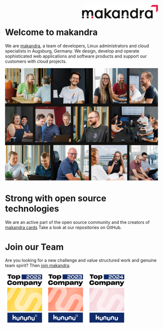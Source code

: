 <p>
  <a href="https://makandra.de/">
    <picture>
      <source media="(prefers-color-scheme: light)" srcset="media/makandra.light.svg">
      <source media="(prefers-color-scheme: dark)" srcset="media/makandra.dark.svg">
      <img align="right" width="250" alt="makandra" src="media/makandra.light.svg">
    </picture>
  </a>
  <br>
  &nbsp;
</p>

# Welcome to makandra

We are [makandra](https://makandra.de/), a team of developers, Linux administrators and cloud specialists in Augsburg, Germany.
We design, develop and operate sophisticated web applications and software products and support our customers with cloud projects.

<img src="media/people.jpg" alt="Photos of makandra team members">

# Strong with open source technologies

We are an active part of the open source community and the creators of [makandra cards](https://makandra.de/en/articles/makandra-cards-tech-knowledgebase-331)
Take a look at our repositories on GitHub.

# Join our Team

Are you looking for a new challenge and value structured work and genuine team spirit? Then [join makandra](https://makandra.de/en/career-5).

<img src="media/kununu-badges.png" alt="Kununu &quot;Top Company&quot; badges" width="400">
